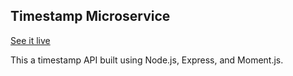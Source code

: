 ## Timestamp Microservice

[See it live](https://agile-fortress-43924.herokuapp.com/api/)

This a timestamp API built using Node.js, Express, and Moment.js.

